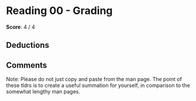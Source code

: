 Reading 00 - Grading
====================

**Score**: 4 / 4

Deductions
----------

Comments
--------
Note: Please do not just copy and paste from the man page. The point of these tldrs is to create a useful summation for yourself, in comparison to the somewhat lengthy man pages.
